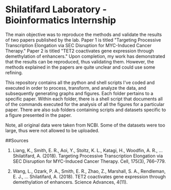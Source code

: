 # Shilatifard Laboratory - Bioinformatics Internship

The main objective was to reproduce the methods and validate the results of two papers published by the lab. Paper 1 is titled "Targeting Processive Transcription Elongation via SEC Disruption for MYC-Induced Cancer Therapy." Paper 2 is titled "TET2 coactivates gene expression through demethylation of enhancers." Upon completion, my work has demonstrated that the results can be reproduced, thus validating them. However, the methods explained in the papers are quite unclear and could use some refining.

This repository contains all the python and shell scripts I've coded and executed in order to process, transform, and analyze the data, and subsequently generating graphs and figures. Each folder pertains to a specific paper. Within each folder, there is a shell script that documents all of the commands executed for the analysis of all the figures for a particular paper. There are also sub folders containing scripts and datasets specific to a figure presented in the paper. 

Note, all original data were taken from NCBI. Some of the datasets were too large, thus were not allowed to be uploaded. 

##Sources
1. Liang, K., Smith, E. R., Aoi, Y., Stoltz, K. L., Katagi, H., Woodfin, A. R., … Shilatifard, A. (2018). Targeting Processive Transcription Elongation via SEC Disruption for MYC-Induced Cancer Therapy. Cell, 175(3), 766–779.

2. Wang, L., Ozark, P. A., Smith, E. R., Zhao, Z., Marshall, S. A., Rendleman, E. J., … Shilatifard, A. (2018). TET2 coactivates gene expression through demethylation of enhancers. Science Advances, 4(11).
